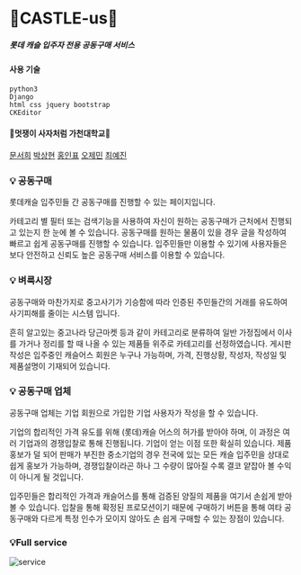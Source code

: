 # 🦅CASTLE-us🦅
##### 롯데 캐슬 입주자 전용 공동구매 서비스

#### 사용 기술
```
python3
Django
html css jquery bootstrap
CKEditor
```

#### 🦁멋쟁이 사자처럼 가천대학교🦁
[문서희](https://github.com/MunSeoHee)
[박상현](https://github.com/BbakSsang)
[홍인표](https://github.com/Inpyo-Hong)
[오제민](https://github.com/jasonoh22)
[최예진](https://github.com/chldppwls12)
 

### 💡 공동구매
롯데캐슬 입주민들 간 공동구매를 진행할 수 있는 페이지입니다.

카테고리 별 필터 또는 검색기능을 사용하여 자신이 원하는 공동구매가 근처에서 진행되고 있는지 한 눈에 볼 수 있습니다. 공동구매를 원하는 물품이 있을 경우 글을 작성하여 빠르고 쉽게 공동구매를 진행할 수 있습니다. 입주민들만 이용할 수 있기에 사용자들은 보다 안전하고 신뢰도 높은  공동구매 서비스를 이용할 수 있습니다.



### 💡 벼룩시장
공동구매와 마찬가지로 중고사기가 기승함에 따라 인증된 주민들간의 거래를 유도하여 사기피해를 줄이는 시스템 입니다.

흔히 알고있는 중고나라 당근마켓 등과 같이 카테고리로 분류하여 일반 가정집에서 이사를 가거나 정리를 할 때 나올 수 있는 제품들 위주로 카테고리를 선정하였습니다. 게시판 작성은 입주중인 캐슬어스 회원은 누구나 가능하며, 가격, 진행상황, 작성자, 작성일 및 제품설명이 기재되어 있습니다.

 

 

 

 

 

### 💡 공동구매 업체
공동구매 업체는 기업 회원으로 가입한 기업 사용자가 작성을 할 수 있습니다.

기업의 합리적인 가격 유도를 위해 (롯데)캐슬 어스의 허가를 받아야 하며, 이 과정은 여러 기업과의 경쟁입찰로 통해 진행됩니다. 기업이 얻는 이점 또한 확실히 있습니다. 제품홍보가 덜 되어 판매가 부진한 중소기업의 경우 전국에 있는 모든 캐슬 입주민을 상대로 쉽게 홍보가 가능하며, 경쟁입찰이라곤 하나 그 수량이 많아질 수록 결코 얕잡아 볼 수익이 아니게 될 것입니다.

입주민들은 합리적인 가격과 캐슬어스를 통해 검증된 양질의 제품을 여기서 손쉽게 받아 볼 수 있습니다. 입찰을 통해 확정된 프로모션이기 때문에 구매하기 버튼을 통해 여타 공동구매와 다르게 특정 인수가 모이지 않아도 손 쉽게 구매할 수 있는 장점이 있습니다.

 
 
 ### 💡Full service
![service](https://github.com/jasonoh22/hackertone/blob/master/us.gif?raw=true)
